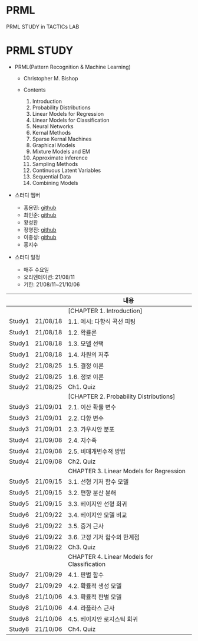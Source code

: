 # PRML
PRML STUDY in TACTICs LAB


# PRML STUDY

* PRML(Pattern Recognition & Machine Learning)
  * Christopher M. Bishop
  
  * Contents
    1. Introduction
    2. Probability Distributions
    3. Linear Models for Regression
    4. Linear Models for Classification
    5. Neural Networks
    6. Kernal Methods
    7. Sparse Kernal Machines
    8. Graphical Models
    9. Mixture Models and EM
    10. Approximate inference
    11. Sampling Methods 
    12. Continuous Latent Variables
    13. Sequential Data
    14. Combining Models

 

* 스터디 멤버

  * 홍용민: [github](https://github.com/Hongyongmin)
  * 최인준: [github](https://github.com/cij1012)
  * 황성환
  * 정영진: [github](https://github.com/Jung0Jin)
  * 이충성: [github](https://github.com/leechoongsung)
  * 홍지수

* 스터디 일정

  * 매주 수요일
  * 오리엔테이션: 21/08/11
  * 기한: 21/08/11~21/10/06

|         |          | 내용                                                        |
| ------- | -------- | ----------------------------------------------------------- | 
|         |          | [CHAPTER 1. Introduction]                                   | 
| Study1  | 21/08/18 | 1.1. 예시: 다항식 곡선 피팅                                   |
| Study1  | 21/08/18 | 1.2. 확률론                                                  |
| Study1  | 21/08/18 | 1.3. 모델 선택                                               | 
| Study1  | 21/08/18 | 1.4. 차원의 저주                                             | 
| Study2  | 21/08/25 | 1.5. 결정 이론                                               | 
| Study2  | 21/08/25 | 1.6. 정보 이론                                               | 
| Study2  | 21/08/25 | Ch1. Quiz                                                   |    
|         |          | [CHAPTER 2. Probability Distributions]                      |
| Study3  | 21/09/01 | 2.1. 이산 확률 변수                                          |
| Study3  | 21/09/01 | 2.2. 다항 변수                                               |
| Study3  | 21/09/01 | 2.3. 가우시안 분포                                           |
| Study4  | 21/09/08 | 2.4. 지수족                                                 |
| Study4  | 21/09/08 | 2.5. 비매개변수적 방법                                       |
| Study4  | 21/09/08 | Ch2. Quiz                                                   |
|         |          | CHAPTER 3. Linear Models for Regression                     |
| Study5  | 21/09/15 | 3.1. 선형 기저 함수 모델                                     |
| Study5  | 21/09/15 | 3.2. 편향 분산 분해                                          |
| Study5  | 21/09/15 | 3.3. 베이지안 선형 회귀                                      |
| Study6  | 21/09/22 | 3.4. 베이지안 모델 비교                                      |
| Study6  | 21/09/22 | 3.5. 증거 근사                                               |
| Study6  | 21/09/22 | 3.6. 고정 기저 함수의 한계점                                  |
| Study6  | 21/09/22 | Ch3. Quiz                                                   |
|         |          | CHAPTER 4. Linear Models for Classification                 |
| Study7  | 21/09/29 | 4.1. 판별 함수                                               |
| Study7  | 21/09/29 | 4.2. 확률적 생성 모델                                        |
| Study8  | 21/10/06 | 4.3. 확률적 판별 모델                                        |
| Study8  | 21/10/06 | 4.4. 라플라스 근사                                           |
| Study8  | 21/10/06 | 4.5. 베이지안 로지스틱 회귀                                   |
| Study8  | 21/10/06 | Ch4. Quiz                                                   |
